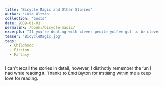 ```yaml
---
title: 'Bicycle Magic and Other Stories'
author: 'Enid Blyton'
collection: 'books'
date: 2009-01-01
permalink: /books/bicycle-magic/
excerpts: "If you're dealing with clever people you've got to be clever yourself."
teaser: "BicycleMagic.jpg"
tags:
  - Childhood
  - Fiction
  - Fantasy
---
```


I can't recall the stories in detail, however, I distinctly remember the fun I had while reading it. Thanks to Enid Blyton for instilling within me a deep love for reading.